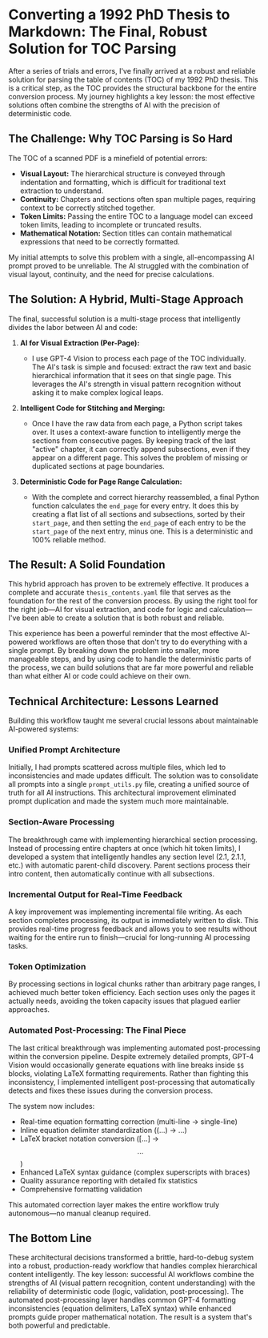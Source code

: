 # Converting a 1992 PhD Thesis to Markdown: The Final, Robust Solution for TOC Parsing

After a series of trials and errors, I've finally arrived at a robust and reliable solution for parsing the table of contents (TOC) of my 1992 PhD thesis. This is a critical step, as the TOC provides the structural backbone for the entire conversion process. My journey highlights a key lesson: the most effective solutions often combine the strengths of AI with the precision of deterministic code.

## The Challenge: Why TOC Parsing is So Hard

The TOC of a scanned PDF is a minefield of potential errors:

*   **Visual Layout:** The hierarchical structure is conveyed through indentation and formatting, which is difficult for traditional text extraction to understand.
*   **Continuity:** Chapters and sections often span multiple pages, requiring context to be correctly stitched together.
*   **Token Limits:** Passing the entire TOC to a language model can exceed token limits, leading to incomplete or truncated results.
*   **Mathematical Notation:** Section titles can contain mathematical expressions that need to be correctly formatted.

My initial attempts to solve this problem with a single, all-encompassing AI prompt proved to be unreliable. The AI struggled with the combination of visual layout, continuity, and the need for precise calculations.

## The Solution: A Hybrid, Multi-Stage Approach

The final, successful solution is a multi-stage process that intelligently divides the labor between AI and code:

1.  **AI for Visual Extraction (Per-Page):**
    *   I use GPT-4 Vision to process each page of the TOC individually. The AI's task is simple and focused: extract the raw text and basic hierarchical information that it sees on that single page. This leverages the AI's strength in visual pattern recognition without asking it to make complex logical leaps.

2.  **Intelligent Code for Stitching and Merging:**
    *   Once I have the raw data from each page, a Python script takes over. It uses a context-aware function to intelligently merge the sections from consecutive pages. By keeping track of the last "active" chapter, it can correctly append subsections, even if they appear on a different page. This solves the problem of missing or duplicated sections at page boundaries.

3.  **Deterministic Code for Page Range Calculation:**
    *   With the complete and correct hierarchy reassembled, a final Python function calculates the `end_page` for every entry. It does this by creating a flat list of all sections and subsections, sorted by their `start_page`, and then setting the `end_page` of each entry to be the `start_page` of the next entry, minus one. This is a deterministic and 100% reliable method.

## The Result: A Solid Foundation

This hybrid approach has proven to be extremely effective. It produces a complete and accurate `thesis_contents.yaml` file that serves as the foundation for the rest of the conversion process. By using the right tool for the right job—AI for visual extraction, and code for logic and calculation—I've been able to create a solution that is both robust and reliable.

This experience has been a powerful reminder that the most effective AI-powered workflows are often those that don't try to do everything with a single prompt. By breaking down the problem into smaller, more manageable steps, and by using code to handle the deterministic parts of the process, we can build solutions that are far more powerful and reliable than what either AI or code could achieve on their own.

## Technical Architecture: Lessons Learned

Building this workflow taught me several crucial lessons about maintainable AI-powered systems:

### Unified Prompt Architecture
Initially, I had prompts scattered across multiple files, which led to inconsistencies and made updates difficult. The solution was to consolidate all prompts into a single `prompt_utils.py` file, creating a unified source of truth for all AI instructions. This architectural improvement eliminated prompt duplication and made the system much more maintainable.

### Section-Aware Processing
The breakthrough came with implementing hierarchical section processing. Instead of processing entire chapters at once (which hit token limits), I developed a system that intelligently handles any section level (2.1, 2.1.1, etc.) with automatic parent-child discovery. Parent sections process their intro content, then automatically continue with all subsections.

### Incremental Output for Real-Time Feedback
A key improvement was implementing incremental file writing. As each section completes processing, its output is immediately written to disk. This provides real-time progress feedback and allows you to see results without waiting for the entire run to finish—crucial for long-running AI processing tasks.

### Token Optimization
By processing sections in logical chunks rather than arbitrary page ranges, I achieved much better token efficiency. Each section uses only the pages it actually needs, avoiding the token capacity issues that plagued earlier approaches.

### Automated Post-Processing: The Final Piece
The last critical breakthrough was implementing automated post-processing within the conversion pipeline. Despite extremely detailed prompts, GPT-4 Vision would occasionally generate equations with line breaks inside `$$` blocks, violating LaTeX formatting requirements. Rather than fighting this inconsistency, I implemented intelligent post-processing that automatically detects and fixes these issues during the conversion process.

The system now includes:
- Real-time equation formatting correction (multi-line → single-line)
- Inline equation delimiter standardization (\(...\) → $...$)
- LaTeX bracket notation conversion (\[...\] → $$...$$)
- Enhanced LaTeX syntax guidance (complex superscripts with braces)
- Quality assurance reporting with detailed fix statistics
- Comprehensive formatting validation

This automated correction layer makes the entire workflow truly autonomous—no manual cleanup required.

## The Bottom Line

These architectural decisions transformed a brittle, hard-to-debug system into a robust, production-ready workflow that handles complex hierarchical content intelligently. The key lesson: successful AI workflows combine the strengths of AI (visual pattern recognition, content understanding) with the reliability of deterministic code (logic, validation, post-processing). The automated post-processing layer handles common GPT-4 formatting inconsistencies (equation delimiters, LaTeX syntax) while enhanced prompts guide proper mathematical notation. The result is a system that's both powerful and predictable.

